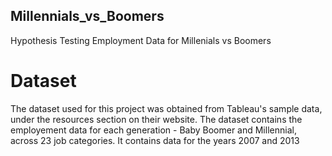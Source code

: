 ## Millennials_vs_Boomers
Hypothesis Testing Employment Data for Millenials vs Boomers

# Dataset
The dataset used for this project was obtained from Tableau's sample data, under the resources section on their website. 
The dataset contains the employement data for each generation - Baby Boomer and Millennial, across 23 job categories. 
It contains data for the years 2007 and 2013
